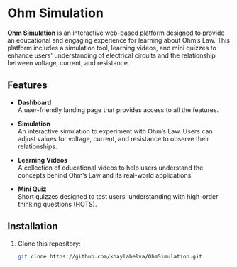 # Ohm Simulation

**Ohm Simulation** is an interactive web-based platform designed to provide an educational and engaging experience for learning about Ohm’s Law. This platform includes a simulation tool, learning videos, and mini quizzes to enhance users' understanding of electrical circuits and the relationship between voltage, current, and resistance.

## Features

- **Dashboard**  
  A user-friendly landing page that provides access to all the features.

- **Simulation**  
  An interactive simulation to experiment with Ohm’s Law. Users can adjust values for voltage, current, and resistance to observe their relationships.

- **Learning Videos**  
  A collection of educational videos to help users understand the concepts behind Ohm’s Law and its real-world applications.

- **Mini Quiz**  
  Short quizzes designed to test users' understanding with high-order thinking questions (HOTS).

## Installation

1. Clone this repository:  
   ```bash
   git clone https://github.com/khaylabelva/OhmSimulation.git
